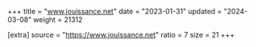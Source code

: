 +++
title = "www.jouissance.net"
date = "2023-01-31"
updated = "2024-03-08"
weight = 21312

[extra]
source = "https://www.jouissance.net"
ratio = 7
size = 21
+++
